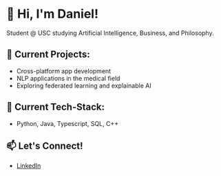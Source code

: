 # 👋 Hi, I'm Daniel! 

Student @ USC studying Artificial Intelligence, Business, and Philosophy.

## 🔭 Current Projects:
- Cross-platform app development 
- NLP applications in the medical field
- Exploring federated learning and explainable AI

## 🌱 Current Tech-Stack:
- Python, Java, Typescript, SQL, C++

## 📫 Let's Connect!
- [LinkedIn](https://www.linkedin.com/in/danielyangdev)
